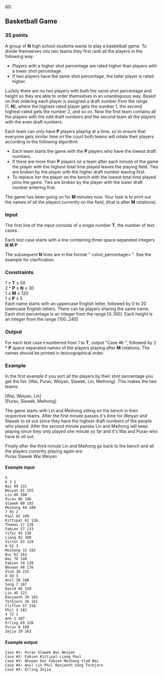 [src](https://www.facebook.com/hackercup/problems.php?pid=740733162607577&round=598486203541358)

## Basketball Game

### 35 points 

A group of **N** high school students wants to play a basketball game. To
divide themselves into two teams they first rank all the players in the
following way:

  * Players with a higher shot percentage are rated higher than players with a lower shot percentage.
  * If two players have the same shot percentage, the taller player is rated higher.

Luckily there are no two players with both the same shot percentage and height
so they are able to order themselves in an unambiguous way. Based on that
ordering each player is assigned a draft number from the range [1..**N**],
where the highest-rated player gets the number 1, the second highest-rated
gets the number 2, and so on. Now the first team contains all the players with
the odd draft numbers and the second team all the players with the even draft
numbers.

Each team can only have **P** players playing at a time, so to ensure that
everyone gets similar time on the court both teams will rotate their players
according to the following algorithm:

  * Each team starts the game with the **P** players who have the lowest draft numbers.
  * If there are more than **P** players on a team after each minute of the game the player with the highest total time played leaves the playing field. Ties are broken by the player with the higher draft number leaving first.
  * To replace her the player on the bench with the lowest total time played joins the game. Ties are broken by the player with the lower draft number entering first.

The game has been going on for **M** minutes now. Your task is to print out
the names of all the players currently on the field, (that is after **M**
rotations).

### Input

The first line of the input consists of a single number **T**, the number of
test cases.

Each test case starts with a line containing three space separated integers
**N** **M** **P**

The subsequent **N** lines are in the format "<name> <shot_percentage>
<height>". See the example for clarification.

### Constraints

1 ≤ **T** ≤ 50  
2 * **P** ≤ **N** ≤ 30  
1 ≤ **M** ≤ 120  
1 ≤ **P** ≤ 5  
Each name starts with an uppercase English letter, followed by 0 to 20
lowercase English letters. There can be players sharing the same name. Each
shot percentage is an integer from the range [0..100]. Each height is an
integer from the range [100..240]

### Output

For each test case **i** numbered from 1 to **T**, output "Case #**i**: ",
followed by 2 * **P** space separated names of the players playing after **M**
rotations. The names should be printed in lexicographical order.

### Example

In the first example if you sort all the players by their shot percentage you
get the list: [Wai, Purav, Weiyan, Slawek, Lin, Meihong]. This makes the two
teams:

[Wai, Weiyan, Lin]  
[Purav, Slawek, Meihong]  

The game starts with Lin and Meihong sitting on the bench in their respective
teams. After the first minute passes it's time for Weiyan and Slawek to sit
out since they have the highest draft numbers of the people who played. After
the second minute passes Lin and Meihong will keep playing since they only
played one minute so far and it's Wai and Purav who have to sit out.

Finally after the third minute Lin and Maihong go back to the bench and all
the players currently playing again are:  
Purav Slawek Wai Weiyan

#### Example input

```
5
6 3 2
Wai 99 131
Weiyan 81 155
Lin 80 100
Purav 86 198
Slawek 80 192
Meihong 44 109
7 93 2
Paul 82 189
Kittipat 62 126
Thomas 17 228
Fabien 57 233
Yifei 65 138
Liang 92 100
Victor 53 124
6 62 3
Meihong 33 192
Duc 62 162
Wai 70 148
Fabien 19 120
Bhuwan 48 176
Vlad 30 225
8 59 3
Anil 38 180
Song 7 187
David 65 159
Lin 45 121
Ranjeeth 39 183
Torbjorn 26 181
Clifton 57 158
Phil 3 183
4 72 1
Anh 2 187
Erling 69 226
Purav 0 199
Zejia 29 163
```

#### Example output

```
Case #1: Purav Slawek Wai Weiyan
Case #2: Fabien Kittipat Liang Paul
Case #3: Bhuwan Duc Fabien Meihong Vlad Wai
Case #4: Anil Lin Phil Ranjeeth Song Torbjorn
Case #5: Erling Zejia
```
